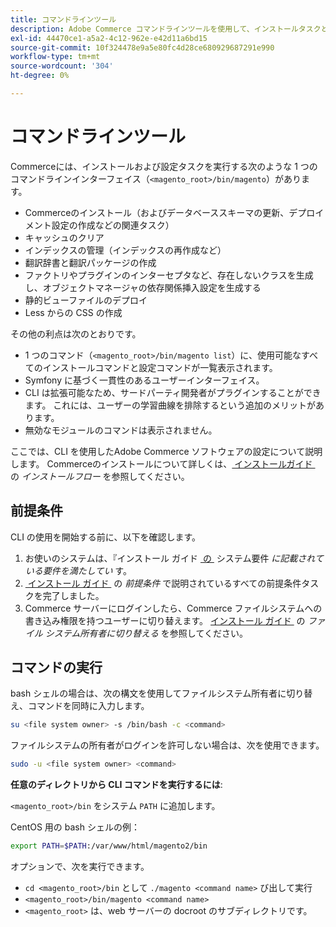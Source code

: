 ```yaml
---
title: コマンドラインツール
description: Adobe Commerce コマンドラインツールを使用して、インストールタスクと設定タスクを実行する方法を説明します。 CLI のコマンドと管理機能を確認します。
exl-id: 44470ce1-a5a2-4c12-962e-e42d11a6bd15
source-git-commit: 10f324478e9a5e80fc4d28ce680929687291e990
workflow-type: tm+mt
source-wordcount: '304'
ht-degree: 0%

---
```


# コマンドラインツール

Commerceには、インストールおよび設定タスクを実行する次のような 1 つのコマンドラインインターフェイス（`<magento_root>/bin/magento`）があります。

- Commerceのインストール（およびデータベーススキーマの更新、デプロイメント設定の作成などの関連タスク）
- キャッシュのクリア
- インデックスの管理（インデックスの再作成など）
- 翻訳辞書と翻訳パッケージの作成
- ファクトリやプラグインのインターセプタなど、存在しないクラスを生成し、オブジェクトマネージャの依存関係挿入設定を生成する
- 静的ビューファイルのデプロイ
- Less からの CSS の作成

その他の利点は次のとおりです。

- 1 つのコマンド（`<magento_root>/bin/magento list`）に、使用可能なすべてのインストールコマンドと設定コマンドが一覧表示されます。
- Symfony に基づく一貫性のあるユーザーインターフェイス。
- CLI は拡張可能なため、サードパーティ開発者がプラグインすることができます。 これには、ユーザーの学習曲線を排除するという追加のメリットがあります。
- 無効なモジュールのコマンドは表示されません。

ここでは、CLI を使用したAdobe Commerce ソフトウェアの設定について説明します。 Commerceのインストールについて詳しくは、[&#x200B; インストールガイド &#x200B;](../../installation/overview.md) の _インストールフロー_ を参照してください。

## 前提条件

CLI の使用を開始する前に、以下を確認します。

1. お使いのシステムは、『インストール ガイド [&#x200B; の &#x200B;](../../installation/system-requirements.md) システム要件 _に記載されている要件を満たしてい_ す。
1. [&#x200B; インストール ガイド &#x200B;](../../installation/prerequisites/overview.md) の _前提条件_ で説明されているすべての前提条件タスクを完了しました。
1. Commerce サーバーにログインしたら、Commerce ファイルシステムへの書き込み権限を持つユーザーに切り替えます。 [&#x200B; インストール ガイド &#x200B;](../../installation/prerequisites/file-system/overview.md) の _ファイル システム所有者に切り替える_ を参照してください。

## コマンドの実行

bash シェルの場合は、次の構文を使用してファイルシステム所有者に切り替え、コマンドを同時に入力します。

```bash
su <file system owner> -s /bin/bash -c <command>
```

ファイルシステムの所有者がログインを許可しない場合は、次を使用できます。

```bash
sudo -u <file system owner> <command>
```

**任意のディレクトリから CLI コマンドを実行するには**:

`<magento_root>/bin` をシステム `PATH` に追加します。

CentOS 用の bash シェルの例：

```bash
export PATH=$PATH:/var/www/html/magento2/bin
```

オプションで、次を実行できます。

- `cd <magento_root>/bin` として `./magento <command name>` び出して実行
- `<magento_root>/bin/magento <command name>`
- `<magento_root>` は、web サーバーの docroot のサブディレクトリです。
